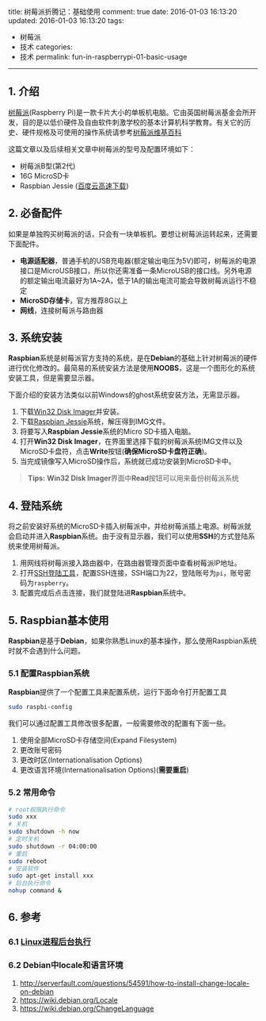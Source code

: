 title: 树莓派折腾记：基础使用
comment: true
date: 2016-01-03 16:13:20
updated: 2016-01-03 16:13:20
tags:
  - 树莓派
  - 技术
categories:
  - 技术
permalink: fun-in-raspberrypi-01-basic-usage
---

## 1. 介绍

[树莓派](https://www.raspberrypi.org/)(Raspberry Pi)是一款卡片大小的单板机电脑。它由英国树莓派基金会所开发，目的是以低价硬件及自由软件刺激学校的基本计算机科学教育。有关它的历史、硬件规格及可使用的操作系统请参考[树莓派维基百科](https://zh.wikipedia.org/wiki/%E6%A0%91%E8%8E%93%E6%B4%BE)

这篇文章以及后续相关文章中树莓派的型号及配置环境如下：

* 树莓派B型(第2代)
* 16G MicroSD卡
* Raspbian Jessie ([百度云高速下载](http://pan.baidu.com/s/1ntTT0rn))

<!-- more -->

## 2. 必备配件

如果是单独购买树莓派的话，只会有一块单板机。要想让树莓派运转起来，还需要下面配件。

* **电源适配器**，普通手机的USB充电器(额定输出电压为5V)即可，树莓派的电源接口是MicroUSB接口，所以你还需准备一条MicroUSB的接口线。另外电源的额定输出电流最好为1A~2A，低于1A的输出电流可能会导致树莓派运行不稳定
* **MicroSD存储卡**，官方推荐8G以上
* **网线**，连接树莓派与路由器

## 3. 系统安装

**Raspbian**系统是树莓派官方支持的系统，是在**Debian**的基础上针对树莓派的硬件进行优化修改的。最简易的系统安装方法是使用**NOOBS**，这是一个图形化的系统安装工具，但是需要显示器。

下面介绍的安装方法类似以前Windows的ghost系统安装方法，无需显示器。

1. 下载[Win32 Disk Imager](http://pan.baidu.com/s/1dEwAcnv)并安装。
2. 下载[Raspbian Jessie](http://pan.baidu.com/s/1ntTT0rn)系统，解压得到IMG文件。
3. 将要写入**Raspbian Jessie**系统的Micro SD卡插入电脑。
4. 打开**Win32 Disk Imager**，在界面里选择下载的树莓派系统IMG文件以及MicroSD卡盘符，点击**Write**按钮(**确保MicroSD卡盘符正确**)。
5. 当完成镜像写入MicroSD操作后，系统就已成功安装到MicroSD卡中。

> **Tips:** **Win32 Disk Imager**界面中**Read**按钮可以用来备份树莓派系统

## 4. 登陆系统

将之前安装好系统的MicroSD卡插入树莓派中，并给树莓派插上电源。树莓派就会启动并进入**Raspbian**系统。由于没有显示器，我们可以使用**SSH**的方式登陆系统来使用树莓派。

1. 用网线将树莓派接入路由器中，在路由器管理页面中查看树莓派IP地址。
2. 打开[SSH登陆工具](http://pan.baidu.com/s/1gdNuew7)，配置SSH连接，SSH端口为22，登陆账号为`pi`，账号密码为`raspberry`。
3. 配置完成后点击连接，我们就登陆进**Raspbian**系统中。

## 5. Raspbian基本使用

**Raspbian**是基于**Debian**，如果你熟悉Linux的基本操作，那么使用Raspbian系统时就不会遇到什么问题。

### 5.1 配置Raspbian系统

**Raspbian**提供了一个配置工具来配置系统，运行下面命令打开配置工具

``` bash
sudo raspbi-config
```

我们可以通过配置工具修改很多配置，一般需要修改的配置有下面一些。

1. 使用全部MicroSD卡存储空间(Expand Filesystem)
2. 更改账号密码
3. 更改时区(Internationalisation Options)
4. 更改语言环境(Internationalisation Options)(**需要重启**)

### 5.2 常用命令

``` bash
# root权限执行命令
sudo xxx
# 关机
sudo shutdown -h now
# 定时关机
sudo shutdown -r 04:00:00
# 重启
sudo reboot
# 安装软件
sudo apt-get install xxx
# 后台执行命令
nohup command &
```

## 6. 参考

### 6.1 [Linux进程后台执行](http://www.ibm.com/developerworks/cn/linux/l-cn-nohup/)

### 6.2 Debian中locale和语言环境

1. http://serverfault.com/questions/54591/how-to-install-change-locale-on-debian
2. https://wiki.debian.org/Locale
3. https://wiki.debian.org/ChangeLanguage
